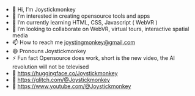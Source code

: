 - 👋 Hi, I’m Joystickmonkey
- 👀 I’m interested in creating opensource tools and apps
- 🌱 I’m currently learning HTML, CSS, Javascript ( WebVR )
- 💞️ I’m looking to collaborate on WebVR, virtual tours, interactive spatial media
- 📫 How to reach me joystingmonkey@gmail.com
- 😄 Pronouns Joystickmonkey
- ⚡ Fun fact Opensource does work, short is the new video, the AI revolution will not be televised
- :hamburger: https://huggingface.co/Joystickmonkey
- :fries: https://glitch.com/@Joystickmonkey
- :pizza: https://www.youtube.com/@Joystickmonkey

<!---
Joystickmonkey/Joystickmonkey is a ✨ spatial ✨ repository because its `README.md` (this file) appears on your GitHub profile.
You can click the Preview link to take a look at your changes.
--->
